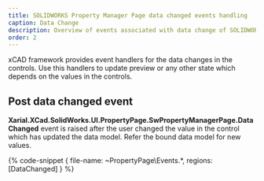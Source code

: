 ```yaml
---
title: SOLIDWORKS Property Manager Page data changed events handling
caption: Data Change
description: Overview of events associated with data change of SOLIDWORKS property manager page handled in xCAD framework
order: 2
---
```

xCAD framework provides event handlers for the data changes in the controls. Use this handlers to update preview or any other state which depends on the values in the controls.

## Post data changed event

**Xarial.XCad.SolidWorks.UI.PropertyPage.SwPropertyManagerPage<TModel>.DataChanged** event is raised after the user changed the value in the control which has updated the data model. Refer the bound data model for new values.

{% code-snippet { file-name: ~PropertyPage\Events.*, regions: [DataChanged] } %}